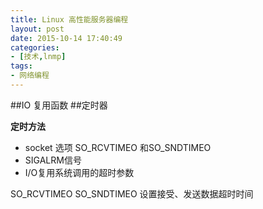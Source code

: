 ```yaml
---
title: Linux 高性能服务器编程 
layout: post
date: 2015-10-14 17:40:49
categories:
- [技术,lnmp]
tags:
- 网络编程
---
```

##IO 复用函数
##定时器

**定时方法**
 * socket 选项 SO_RCVTIMEO 和SO_SNDTIMEO
 *  SIGALRM信号
 *  I/O复用系统调用的超时参数


SO_RCVTIMEO  SO_SNDTIMEO 设置接受、发送数据超时时间
